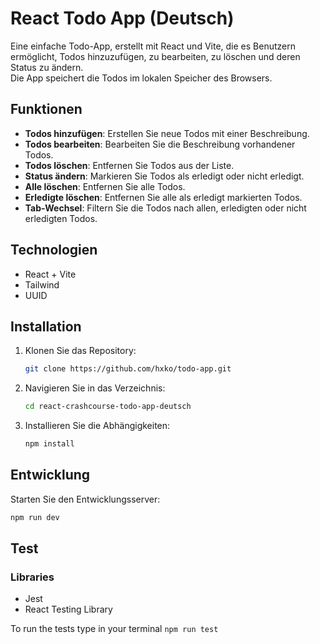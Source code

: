 # React Todo App (Deutsch)

Eine einfache Todo-App, erstellt mit React und Vite, die es Benutzern ermöglicht, Todos hinzuzufügen, zu bearbeiten, zu löschen und deren Status zu ändern.  
Die App speichert die Todos im lokalen Speicher des Browsers.

## Funktionen

- **Todos hinzufügen**: Erstellen Sie neue Todos mit einer Beschreibung.
- **Todos bearbeiten**: Bearbeiten Sie die Beschreibung vorhandener Todos.
- **Todos löschen**: Entfernen Sie Todos aus der Liste.
- **Status ändern**: Markieren Sie Todos als erledigt oder nicht erledigt.
- **Alle löschen**: Entfernen Sie alle Todos.
- **Erledigte löschen**: Entfernen Sie alle als erledigt markierten Todos.
- **Tab-Wechsel**: Filtern Sie die Todos nach allen, erledigten oder nicht erledigten Todos.

## Technologien

- React + Vite
- Tailwind
- UUID

## Installation

1. Klonen Sie das Repository:
    ```sh
    git clone https://github.com/hxko/todo-app.git
    ```
2. Navigieren Sie in das Verzeichnis:
    ```sh
    cd react-crashcourse-todo-app-deutsch
    ```
3. Installieren Sie die Abhängigkeiten:
    ```sh
    npm install
    ```

## Entwicklung

Starten Sie den Entwicklungsserver:
```sh
npm run dev
```

## Test

### Libraries

- Jest
- React Testing Library

To run the tests type in your terminal
`npm run test`

